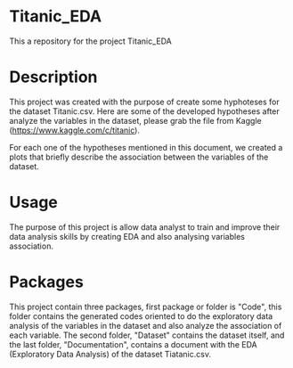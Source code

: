 # Titanic_EDA

This a repository for the project Titanic_EDA


# Description

This project was created with the purpose of create some hyphoteses for the dataset Titanic.csv. Here are some of the developed hypotheses after analyze the variables in the dataset, please grab the file from Kaggle (https://www.kaggle.com/c/titanic). 

For each one of the hypotheses mentioned in this document, we created a plots that briefly describe the association between the variables
of the dataset.

# Usage

The purpose of this project is allow data analyst to train and improve their data analysis skills by creating EDA and also analysing variables association.

# Packages

This project contain three packages, first package or folder is "Code", this folder contains the generated codes oriented to do the exploratory data analysis of the variables in the dataset and also analyze the association of each variable. The second folder, "Dataset" contains the dataset itself, and the last folder, "Documentation", contains a document with the EDA (Exploratory Data Analysis) of the dataset Tiatanic.csv.
